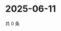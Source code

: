 # 2025-06-11

共 0 条

<!-- BEGIN ZHIHUQUESTIONS -->
<!-- 最后更新时间 Wed Jun 11 2025 17:13:09 GMT+0800 (China Standard Time) -->

<!-- END ZHIHUQUESTIONS -->
